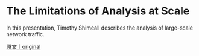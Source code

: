 
# The Limitations of Analysis at Scale

In this presentation, Timothy Shimeall describes the analysis of large-scale network traffic.

[原文｜original](https://insights.sei.cmu.edu/library/the-limitations-of-analysis-at-scale/)
        
